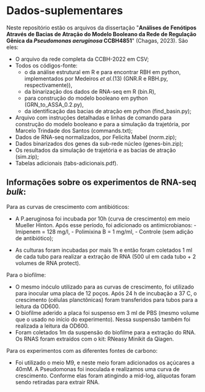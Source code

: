 # Dados-suplementares

Neste repositório estão os arquivos da dissertação "**Análises de Fenótipos Através de Bacias de Atração do Modelo Booleano da Rede de Regulação Gênica da _Pseudomonas aeruginosa_ CCBH4851**" (Chagas, 2023). São eles:

-	O arquivo da rede completa da CCBH-2022 em CSV;
-	Todos os códigos-fonte:
    -	o	da análise estrutural em R e para encontrar RBH em python, implementados por Medeiros *et al*.(13) (GNR.R e RBH.py, respectivamente)), 
    -	da binarização dos dados de RNA-seq em R (bin.R),
    -	para construção do modelo booleano em python (GRN_to_ASSA_0.2.py),
    -	da identificação das bacias de atração em python (find_basin.py);
-	Arquivo com instruções detalhadas e linhas de comando para construção do modelo booleano e para a simulação da trajetória, por Marcelo Trindade dos Santos (commands.txt);
-	Dados de RNA-seq normalizados, por Felicita Mabel (norm.zip);
-	Dados binarizados dos genes da sub-rede núcleo (genes-bin.zip);
-	Os resultados da simulação de trajetória e as bacias de atração (sim.zip);
-	Tabelas adicionais (tabs-adicionais.pdf).

## **Informações sobre os experimentos de RNA-seq _bulk_:**
Para as curvas de crescimento com antibióticos:
-    A P.aeruginosa foi incubada por 10h (curva de crescimento) em meio Mueller Hinton. Após esse período, foi adicionado os antimicrobianos:
    -    Imipenem = 128 mg/l,
    -    Polimixina B = 1 mg/ml,
    -    Controle (sem adição de antibiótico);

-    As culturas foram incubadas por mais 1h e então foram coletados 1 ml de cada tubo para realizar a extração de RNA (500 ul em cada tubo + 2 volumes de RNA protect).

Para o biofilme: 
-    O mesmo inóculo utilizado para as curvas de crescimento, foi utilizado para inocular uma placa de 12 poços. Após 24 h de incubação a 37 C, o crescimento (células planctônicas) foram transferidos para tubos para a leitura da OD600.
-    O biofilme aderido a placa foi suspenso em 3 ml de PBS (mesmo volume que o usado no início do experimento). Nessa suspensão também foi realizada a leitura da OD600.
-    Foram coletados 1m da suspensão do biofilme para a extração do RNA. Os RNAS foram extraídos com o kit: RNeasy Minikit da Qiagen.

Para os experimentos com as diferentes fontes de carbono: 
-    Foi utilizado o meio M9, e neste meio foram adicionados os açúcares a 40mM. A Pseudomonas foi inoculada e realizamos uma curva de crescimento. Conforme elas foram atingindo a mid-log, alíquotas foram sendo retiradas para extrair RNA.




  


